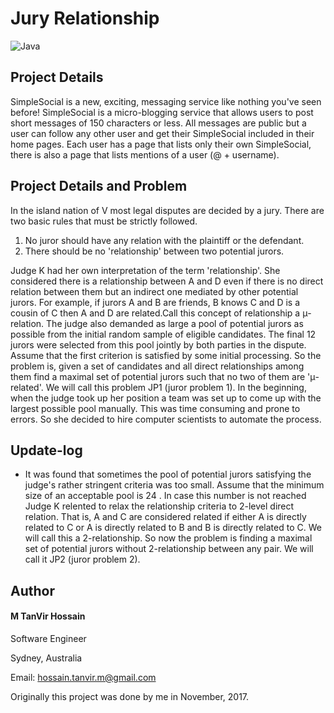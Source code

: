 # Jury Relationship
![Java](https://img.shields.io/badge/Language-Java-orange.svg)

## Project Details
SimpleSocial is a new, exciting, messaging service like nothing you've seen before!
SimpleSocial is a micro-blogging service that allows users to post short messages of 150 characters or less.  All messages are public but a user can follow any other user and get their SimpleSocial included in their home pages.  Each user has a page that lists only their own SimpleSocial, there is also a page that lists mentions of a user (@ + username).

## Project Details and Problem
In the island nation of V most legal disputes are decided by a jury. There are two basic rules that must be strictly followed.
1. No juror should have any relation with the plaintiff or the defendant.
2. There should be no 'relationship' between two potential jurors.

Judge K had her own interpretation of the term 'relationship'. She considered there is a relationship between A and D even if there is no direct relation between them but an indirect one mediated by other potential jurors. For example, if jurors A and B are friends, B knows C and D is a cousin of C then A and D are related.Call this concept of relationship a μ-relation. The judge also demanded as large a pool of potential jurors as possible from the initial random sample of eligible candidates. The final 12 jurors were selected from this pool jointly by both parties in the dispute. Assume that the first criterion is satisfied by some initial processing. So the problem is, given a set of candidates and all direct relationships among them find a maximal set of potential jurors such that no two of them are 'μ-related'. We will call this problem JP1 (juror problem 1). In the beginning, when the judge took up her position a team was set up to come up with the largest possible pool manually. This was time consuming and prone to errors. So she decided to hire computer scientists to automate the process. 


## Update-log
- It was found that sometimes the pool of potential jurors satisfying the judge's rather stringent criteria was too small. Assume that the minimum size of an acceptable pool is 24 . In case this number is not reached Judge K relented to relax the relationship criteria to 2-level direct relation. That is, A and C are considered related if either A is directly related to C or A is directly related to B and B is directly related to C. We will call this a 2-relationship. So now the problem is finding a maximal set of potential jurors without 2-relationship between any pair. We will call it JP2 (juror problem 2).

## Author
#### M TanVir Hossain

Software Engineer

Sydney, Australia

Email: hossain.tanvir.m@gmail.com

Originally this project was done by me in November, 2017. 
